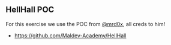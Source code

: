 ## HellHall POC

For this exercise we use the POC from [@mrd0x](https://twitter.com/mrd0x), all creds to him! 

- https://github.com/Maldev-Academy/HellHall

